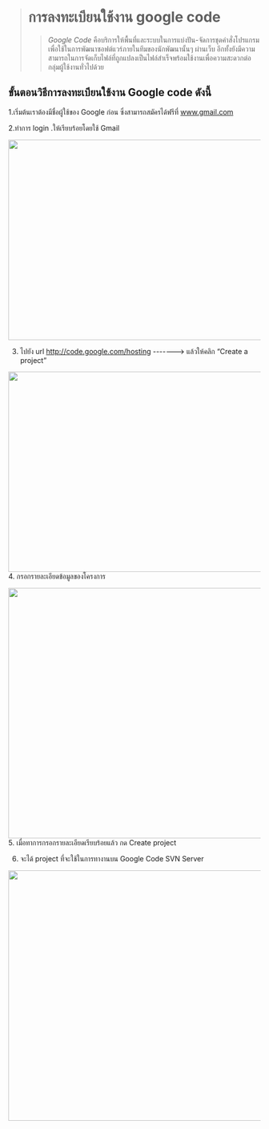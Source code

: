 > # การลงทะเบียนใช้งาน google code #
> > _Google Code_ คือบริการให้พื้นที่และระบบในการแบ่งปัน-จัดการชุดคำสั่งโปรแกรม เพื่อใช้ในการพัฒนาซอฟต์แวร์ภายในทีมของนักพัฒนานั้นๆ ผ่านเว็บ อีกทั้งยังมีความสามารถในการจัดเก็บไฟล์ที่ถูกแปลงเป็นไฟล์สำเร็จพร้อมใช้งานเพื่อความสะดวกต่อกลุ่มผู้ใช้งานทั่วไปด้วย


## ขั้นตอนวิธีการลงทะเบียนใช้งาน Google code ดังนี้ ##
1.เริ่มต้นเราต้องมีชื่อผู้ใช้ของ Google ก่อน ซึ่งสามารถสมัครได้ฟรีที่ www.gmail.com

2.ทำการ login .ให้เรียบร้อยโดยใช้ Gmail

<img src='https://sdm53283.googlecode.com/svn/A1.png' width='700' height='400' /><br />

3. ไปยัง url http://code.google.com/hosting -------> แล้วให้คลิก “Create a project”

<img src='https://sdm53283.googlecode.com/svn/A2.png' width='700' height='400' /><br />
4. กรอกรายละเอียดข้อมูลของโครงการ

<img src='https://sdm53283.googlecode.com/svn/A3.png' width='800' height='500' /><br />
5. เมื่อทาการกรอกรายละเอียดเรียบร้อยแล้ว กด Create project

6. จะได้ project ที่จะใช้ในการทางานบน Google Code SVN Server

<img src='https://sdm53283.googlecode.com/svn/A4.png' width='900' height='500' /><br />